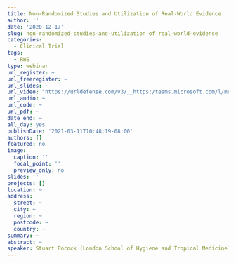 ```yaml
---
title: Non-Randomized Studies and Utilization of Real-World Evidence
author: ''
date: '2020-12-17'
slug: non-randomized-studies-and-utilization-of-real-world-evidence
categories:
  - Clinical Trial
tags:
  - RWE
type: webinar
url_register: ~
url_freeregister: ~
url_slides: ~
url_video: "https://urldefense.com/v3/__https:/teams.microsoft.com/l/meetup-join/19*3ameeting_NmI1NTA5YTUtNWE0Yy00OWViLWIzNzUtYTM2NjliNDc2MTcw*40thread.v2/0?context=*7b*22Tid*22*3a*22c8fe7995-06f0-4bdf-8f2a-0c8a7986480d*22*2c*22Oid*22*3a*220dcb9344-27bf-4c37-b850-aca89b482545*22*2c*22IsBroadcastMeeting*22*3atrue*7d__;JSUlJSUlJSUlJSUlJSUlJSUlJQ!!Otx9Iru-MmF6NOA!tJEzGPjui0xh1xtSW9yD4J9x5jod9xwgcWpfEAikHJK93x-aY69cNog-D-L3MF1wppql$"
url_audio: ~
url_code: ~
url_pdf: ~
date_end: ~
all_day: yes
publishDate: '2021-03-11T10:48:19-08:00'
authors: []
featured: no
image:
  caption: ''
  focal_point: ''
  preview_only: no
slides: ''
projects: []
location: ~
address:
  street: ~
  city: ~
  region: ~
  postcode: ~
  country: ~
summary: ~
abstract: ~
speaker: Stuart Pocock (London School of Hygiene and Tropical Medicine)
---
```


